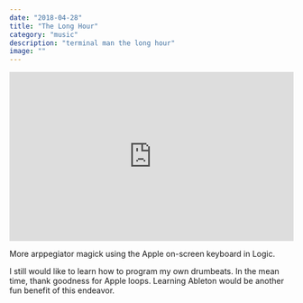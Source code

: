 ```yaml
---
date: "2018-04-28"
title: "The Long Hour"
category: "music"
description: "terminal man the long hour"
image: ""
---
```


<iframe width="100%" height="300" scrolling="no" frameborder="no" src="https://w.soundcloud.com/player/?url=https%3A//api.soundcloud.com/tracks/436240275&color=%23ff5500&auto_play=false&hide_related=false&show_comments=true&show_user=true&show_reposts=false&show_teaser=true&visual=true"></iframe>

More arppegiator magick using the Apple on-screen keyboard in Logic.

I still would like to learn how to program my own drumbeats. In the mean time, thank goodness for Apple loops. Learning Ableton would be another fun benefit of this endeavor.